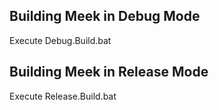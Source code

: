 ## Building Meek in Debug Mode

Execute Debug.Build.bat


## Building Meek in Release Mode

 Execute Release.Build.bat